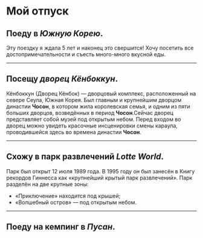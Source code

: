 # Мой отпуск

## Поеду в _Южную Корею_.
Эту поездку я ждала 5 лет и наконец это свершится! Хочу посетить все достопримечательности и съесть много-много вкусной еды.
___

## Посещу _дворец Кёнбоккун_.
Кёнбоккун (Дворец Кёнбок) — дворцовый комплекс, расположенный на севере Сеула, Южная Корея. Был главным и крупнейшим дворцом династии **Чосон**, в котором жила королевская семья, и одним из пяти больших дворцов, возведённых в период **Чосон**.Сейчас дворец представляет собой музей под открытым небом. Перед входом во дворец можно увидеть красочные инсценировки смены караула, проводившейся здесь во времена династии **Чосон**.
___

## Схожу в парк развлечений _Lotte World_.
Парк был открыт 12 июля 1989 года. В 1995 году он был занесён в Книгу рекордов Гиннесса как «крупнейший крытый парк развлечений».
Парк разделён на две крупные зоны: 
- «Приключение» находится под крышей;
- «Волшебный остров» — под открытым небом.
___

## Поеду на кемпинг в _Пусан_.